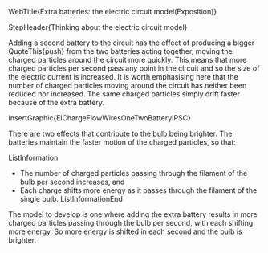 WebTitle{Extra batteries: the electric circuit model(Exposition)}

StepHeader{Thinking about the electric circuit model}

Adding a second battery to the circuit has the effect of producing a bigger QuoteThis{push} from the two batteries acting together, moving the charged particles around the circuit more quickly. This means that more charged particles per second pass any point in the circuit and so the size of the electric current is increased. It is worth emphasising here that the number of charged particles moving around the circuit has neither been reduced nor increased. The same charged particles simply drift faster because of the extra battery.

InsertGraphic{ElChargeFlowWiresOneTwoBatteryIPSC}

There are two effects that contribute to the bulb being brighter. The batteries maintain the faster motion of the charged particles, so that:

ListInformation
- The number of charged particles passing through the filament of the bulb per second increases, and
- Each charge shifts more energy as it passes through the filament of the single bulb.
ListInformationEnd

The model to develop is one where adding the extra battery results in more charged particles passing through the bulb per second, with each shifting more energy. So more energy is shifted in each second and the bulb is brighter.
